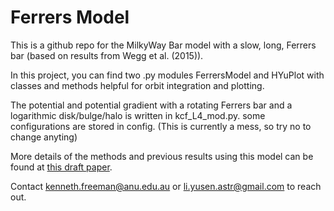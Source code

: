 # Ferrers Model

This is a github repo for the MilkyWay Bar model with a slow, long, Ferrers bar (based on results from Wegg et al. (2015)).

In this project, you can find two .py modules FerrersModel and HYuPlot with classes and methods helpful for orbit integration and plotting.

The potential and potential gradient with a rotating Ferrers bar and a logarithmic disk/bulge/halo is written in kcf_L4_mod.py. some configurations are stored in config. (This is currently a mess, so try no to change anyting)

More details of the methods and previous results using this model can be found at [this draft paper](https://www.mso.anu.edu.au/~lyusen/hercules_draft.pdf).

Contact kenneth.freeman@anu.edu.au or li.yusen.astr@gmail.com to reach out.
